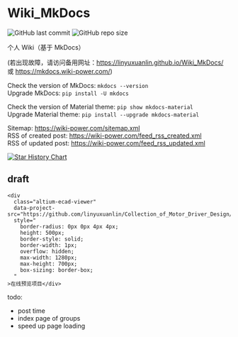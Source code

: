 # Wiki_MkDocs

![GitHub last commit](https://img.shields.io/github/last-commit/linyuxuanlin/Wiki_MkDocs)
![GitHub repo size](https://img.shields.io/github/repo-size/linyuxuanlin/Wiki_MkDocs)

个人 Wiki（基于 MkDocs）

(若出现故障，请访问备用网址：https://linyuxuanlin.github.io/Wiki_MkDocs/ 或 https://mkdocs.wiki-power.com/)

Check the version of MkDocs: `mkdocs --version`  
Upgrade MkDocs: `pip install -U mkdocs`

Check the version of Material theme: `pip show mkdocs-material`  
Upgrade Material theme: `pip install --upgrade mkdocs-material`

Sitemap: <https://wiki-power.com/sitemap.xml>  
RSS of created post: <https://wiki-power.com/feed_rss_created.xml>  
RSS of updated post: <https://wiki-power.com/feed_rss_updated.xml>

[![Star History Chart](https://api.star-history.com/svg?repos=linyuxuanlin/Wiki_MkDocs&type=Timeline)](https://star-history.com/#linyuxuanlin/Wiki_MkDocs&Timeline)

## draft

```
<div
  class="altium-ecad-viewer"
  data-project-src="https://github.com/linyuxuanlin/Collection_of_Motor_Driver_Design/raw/main/DC_Motor/IR2104S/IR2104S.SchDoc"
  style="
    border-radius: 0px 0px 4px 4px;
    height: 500px;
    border-style: solid;
    border-width: 1px;
    overflow: hidden;
    max-width: 1280px;
    max-height: 700px;
    box-sizing: border-box;
  "
>在线预览项目</div>
```

todo:

- post time
- index page of groups
- speed up page loading

